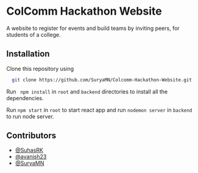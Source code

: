 
# ColComm Hackathon Website

A website to register for events and build teams by inviting peers, for students of a college.


## Installation

Clone this repository using

```bash
  git clone https://github.com/SuryaMN/Colcomm-Hackathon-Website.git
```

Run ``` npm install``` in ```root``` and ```backend``` directories to install all the dependencies.

Run ```npm start``` in ```root``` to start react app and run ```nodemon server``` in ```backend``` to run node server.


## Contributors

- [@SuhasRK](https://github.com/SuhasRK)
- [@avanish23](https://github.com/avanish23)
- [@SuryaMN](https://github.com/SuryaMN)

